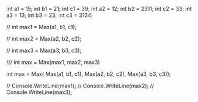 int a1 = 15;
int b1 = 21;
int c1 = 39;
int a2 = 12;
int b2 = 2311;
int c2 = 33;
int a3 = 13;
int b3 = 23;
int c3 = 3134;

// int max1 = Max(a1, b1, c1);

// int max2 = Max(a2, b2, c2);

// int max3 = Max(a3, b3, c3);

/// int max = Max(max1, max2, max3)

int max = Max(
    Max(a1, b1, c1),
    Max(a2, b2, c2), 
    Max(a3, b3, c3));

// Console.WriteLine(max1);
// Console.WriteLine(max2);
// Console.WriteLine(max3);
